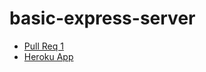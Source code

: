 # basic-express-server

- [Pull Req 1](https://github.com/Vektur/basic-express-server/pull/1)
- [Heroku App](https://dg-basic-express-server.herokuapp.com/)

